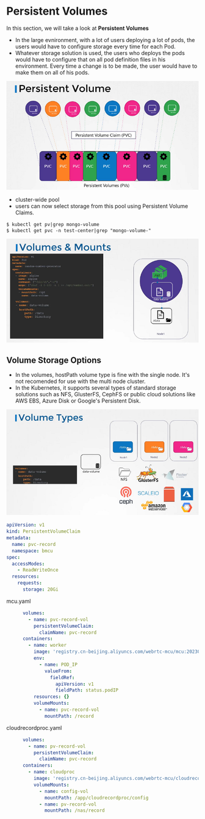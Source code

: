 # Persistent Volumes


In this section, we will take a look at **Persistent Volumes**

- In the large evnironment, with a lot of users deploying a lot of pods, the users would have to configure storage every time for each Pod.
- Whatever storage solution is used, the users who deploys the pods would have to configure that on all pod definition files in his environment. Every time a change is to be made, the user would have to make them on all of his pods.

![class-16](../../images/class16.PNG)




-  cluster-wide pool 
-  users can now select storage from this pool using Persistent Volume Claims.



  ```
  $ kubectl get pv|grep mongo-volume
  $ kubectl get pvc -n test-center|grep "mongo-volume-"
  ```


![class-14](../../images/class14.PNG)



## Volume Storage Options

- In the volumes, hostPath volume type is fine with the single node. It's not recomended for use with the multi node cluster.
- In the Kubernetes, it supports several types of standard storage solutions such as NFS, GlusterFS, CephFS or public cloud solutions like AWS EBS, Azure Disk or Google's Persistent Disk.

![class-15](../../images/class15.PNG)

```yaml
apiVersion: v1
kind: PersistentVolumeClaim
metadata:
  name: pvc-record
  namespace: bmcu
spec:
  accessModes:
    - ReadWriteOnce
  resources:
    requests:
      storage: 20Gi
```

mcu.yaml
```yaml
      volumes:
        - name: pvc-record-vol
          persistentVolumeClaim:
            claimName: pvc-record
      containers:
        - name: worker
          image: 'registry.cn-beijing.aliyuncs.com/webrtc-mcu/mcu:20230207'
          env:
            - name: POD_IP
              valueFrom:
                fieldRef:
                  apiVersion: v1
                  fieldPath: status.podIP
          resources: {}
          volumeMounts:
            - name: pvc-record-vol
              mountPath: /record
```
cloudrecordproc.yaml
```yaml
      volumes:
        - name: pv-record-vol
          persistentVolumeClaim:
            claimName: pvc-record
      containers:
        - name: cloudproc
          image: 'registry.cn-beijing.aliyuncs.com/webrtc-mcu/cloudrecordproc:20230207'
          volumeMounts:
            - name: config-vol
              mountPath: /app/cloudrecordproc/config
            - name: pv-record-vol
              mountPath: /nas/record
```